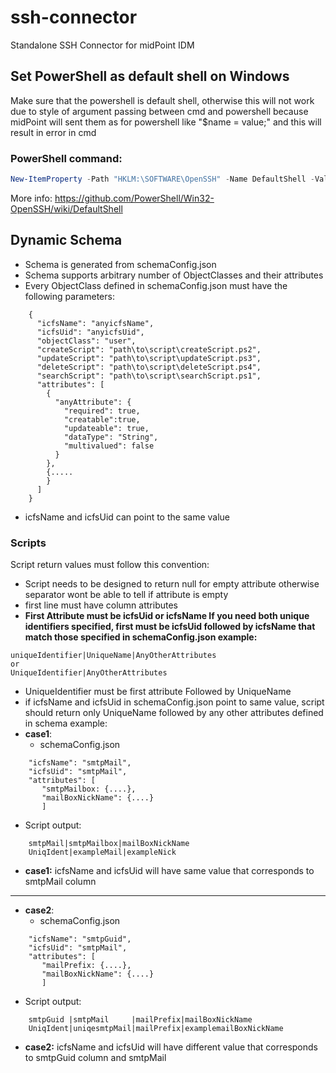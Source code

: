 # ssh-connector
Standalone SSH Connector for midPoint IDM

## Set PowerShell as default shell on Windows
Make sure that the powershell is default shell,
otherwise this will not work due to style of argument passing between cmd and powershell
because midPoint will sent them as for powershell like "$name = value;" and this will result in error in cmd
### PowerShell command:
```powershell
New-ItemProperty -Path "HKLM:\SOFTWARE\OpenSSH" -Name DefaultShell -Value "C:\Windows\System32\WindowsPowerShell\v1.0\powershell.exe" -PropertyType String -Force
```
More info: https://github.com/PowerShell/Win32-OpenSSH/wiki/DefaultShell

## Dynamic Schema
- Schema is generated from schemaConfig.json
- Schema supports arbitrary number of ObjectClasses and their attributes
- Every ObjectClass defined in schemaConfig.json must have the following parameters:
```
    {
      "icfsName": "anyicfsName",
      "icfsUid": "anyicfsUid",
      "objectClass": "user",
      "createScript": "path\to\script\createScript.ps2",
      "updateScript": "path\to\script\updateScript.ps3",
      "deleteScript": "path\to\script\deleteScript.ps4",
      "searchScript": "path\to\script\searchScript.ps1",
      "attributes": [
        {
          "anyAttribute": {
            "required": true,
            "creatable":true,
            "updateable": true,
            "dataType": "String",
            "multivalued": false
          }
        },
        {.....
        }
      ]
    }
```
- icfsName and icfsUid can point to the same value
### Scripts
Script return values must follow this convention:
* Script needs to be designed to return null for empty attribute otherwise separator wont be able to tell if attribute is empty
* first line must have column attributes
* **First Attribute must be icfsUid or icfsName If you need both unique identifiers specified, first must be icfsUid followed by icfsName that match those specified in schemaConfig.json example:**
```
uniqueIdentifier|UniqueName|AnyOtherAttributes
or
UniqueIdentifier|AnyOtherAttributes
```


* UniqueIdentifier must be first attribute Followed by UniqueName
* if icfsName and icfsUid in schemaConfig.json point to same value, script should return only UniqueName followed by any other attributes defined in schema
example:
* **case1**:
  * schemaConfig.json
```
    "icfsName": "smtpMail",
    "icfsUid": "smtpMail",
    "attributes": [
       "smtpMailbox: {....},
       "mailBoxNickName": {....}
       ]
  ``` 
* Script output:
``` 
    smtpMail|smtpMailbox|mailBoxNickName
    UniqIdent|exampleMail|exampleNick
```
* **case1:** icfsName and icfsUid will have same value that corresponds to smtpMail column
---
* **case2**:
  * schemaConfig.json
```
    "icfsName": "smtpGuid",
    "icfsUid": "smtpMail",
    "attributes": [
       "mailPrefix: {....},
       "mailBoxNickName": {....}
       ]
``` 
* Script output:
``` 
    smtpGuid |smtpMail     |mailPrefix|mailBoxNickName
    UniqIdent|uniqesmtpMail|mailPrefix|examplemailBoxNickName
```
* **case2:** icfsName and icfsUid will have different value that corresponds to smtpGuid column and smtpMail

